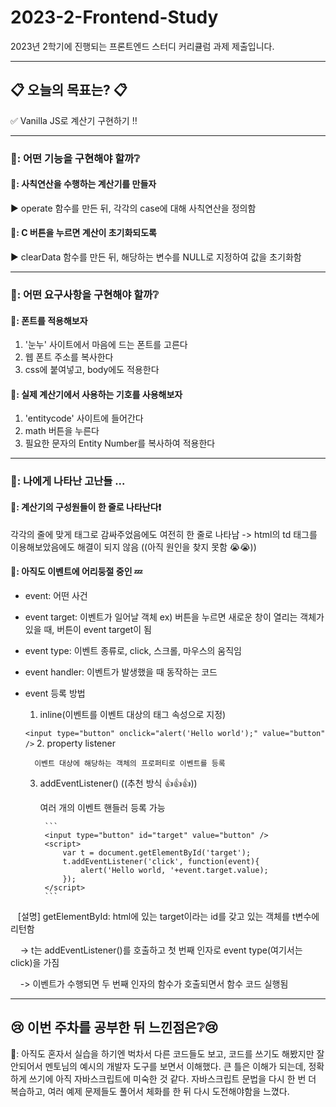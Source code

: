 # 2023-2-Frontend-Study
2023년 2학기에 진행되는 프론트엔드 스터디 커리큘럼 과제 제출입니다.

***

## 📋 오늘의 목표는? 📋

✅ Vanilla JS로 계산기 구현하기 ‼️

***

### 🦒: 어떤 기능을 구현해야 할까❔

#### 🌱: 사칙연산을 수행하는 계산기를 만들자

▶ operate 함수를 만든 뒤, 각각의 case에 대해 사칙연산을 정의함

#### 🌲: C 버튼을 누르면 계산이 초기화되도록

▶ clearData 함수를 만든 뒤, 해당하는 변수를 NULL로 지정하여 값을 초기화함

***

### 🦁: 어떤 요구사항을 구현해야 할까❔

#### 🍃: 폰트를 적용해보자

1. '눈누' 사이트에서 마음에 드는 폰트를 고른다 
2. 웹 폰트 주소를 복사한다
3. css에 붙여넣고, body에도 적용한다

#### 🍂: 실제 계산기에서 사용하는 기호를 사용해보자

1. 'entitycode' 사이트에 들어간다 
2. math 버튼을 누른다
3. 필요한 문자의 Entity Number를 복사하여 적용한다

***

### 🦔: 나에게 나타난 고난들 ...

#### 🌵: 계산기의 구성원들이 한 줄로 나타난다❗
각각의 줄에 맞게 태그로 감싸주었음에도 여전히 한 줄로 나타남
-> html의 td 태그를 이용해보았음에도 해결이 되지 않음
((아직 원인을 찾지 못함 😭😭))

#### 🐝: 아직도 이벤트에 어리둥절 중인 💤
- event: 어떤 사건
- event target: 이벤트가 일어날 객체 ex) 버튼을 누르면 새로운 창이 열리는 객체가 있을 때, 버튼이 event target이 됨
- event type: 이벤트 종류로, click, 스크롤, 마우스의 움직임
- event handler: 이벤트가 발생했을 때 동작하는 코드
- event 등록 방법
    1. inline(이벤트를 이벤트 대상의 태그 속성으로 지정)

    ```<input type="button" onclick="alert('Hello world');" value="button" />```
    2. property listener

        이벤트 대상에 해당하는 객체의 프로퍼티로 이벤트를 등록
    3. addEventListener()  ((추천 방식 👍👍👍))

        여러 개의 이벤트 핸들러 등록 가능

            ```
            <input type="button" id="target" value="button" />
            <script>
                var t = document.getElementById('target');
                t.addEventListener('click', function(event){
                    alert('Hello world, '+event.target.value);
                });
            </script>
            ```
            
 &nbsp;&nbsp;&nbsp;[설명] getElementById: html에 있는 target이라는 id를 갖고 있는 객체를 t변수에 리턴함

 &nbsp;&nbsp;&nbsp;&nbsp;-> t는 addEventListener()를 호출하고 첫 번째 인자로 event type(여기서는 click)을 가짐

 &nbsp;&nbsp;&nbsp;&nbsp;-> 이벤트가 수행되면 두 번째 인자의 함수가 호출되면서 함수 코드 실행됨

***

## 😢 이번 주차를 공부한 뒤 느낀점은❔😢

💬: 아직도 혼자서 실습을 하기엔 벅차서 다른 코드들도 보고, 코드를 쓰기도 해봤지만 잘 안되어서 멘토님의 예시의 개발자 도구를 보면서 이해했다. 큰 틀은 이해가 되는데, 정확하게 쓰기에 아직 자바스크립트에 미숙한 것 같다. 자바스크립트 문법을 다시 한 번 더 복습하고, 여러 예제 문제들도 풀어서 체화를 한 뒤 다시 도전해야함을 느꼈다. 